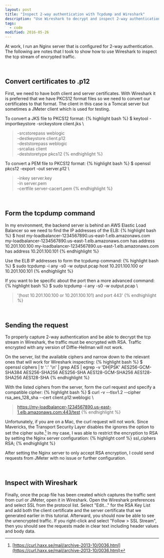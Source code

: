 ```yaml
---
layout: post
title: "Inspect 2-way authentication with Tcpdump and Wireshark"
description: "Use Wireshark to decrypt and inspect 2-way authentication tcp stream"
tags: 
  - code
modified: 2016-05-26
---
```


At work, I run an Nginx server that is configured for 2-way authentication. 
The following are notes that I took to show how to use Wireshark to inspect the tcp stream of encrypted traffic.

<br/>

Convert certificates to .p12
---
First, we need to have both client and server certificates. With Wireshark it is preferred that we have PKCS12 format files so we need to convert our certificates to that format. The client in this case is a Tomcat server but sometimes a JMeter client which is used for testing. 

To convert a JKS file to PKCS12 format:
{% highlight bash %}
$ keytool -importkeystore -srckeystore client.jks \
> -srcstorepass weblogic \
> -destkeystore client.p12 \
> -deststorepass weblogic \
> -srcalias client \
> -deststoretype pkcs12
{% endhighlight %}

To convert a PEM file to PKCS12 format:
{% highlight bash %}
$ openssl pkcs12 -export -out server.p12 \
> -inkey server.key \
> -in server.pem \
> -certfile server-cacert.pem 
{% endhighlight %}

<br/>

Form the tcpdump command
---

In my environment, the backend server is behind an AWS Elastic Load Balancer so we need to find the IP addresses of the ELB:
{% highlight bash %}
$ host my-loadbalancer-1234567890.us-east-1.elb.amazonaws.com
my-loadbalancer-1234567890.us-east-1.elb.amazonaws.com has address 10.201.100.100
my-loadbalancer-1234567890.us-east-1.elb.amazonaws.com has address 10.201.100.101
{% endhighlight %}

Use the ELB IP addresses to form the tcpdump command:
{% highlight bash %}
$ sudo tcpdump -i any -s0 -w output.pcap host 10.201.100.100 or 10.201.100.101
{% endhighlight %}

If you want to be specific about the port then a more advanced command:
{% highlight bash %}
$ sudo tcpdump -i any -s0 -w output.pcap \
> '(host 10.201.100.100 or 10.201.100.101) and port 443'
{% endhighlight %}

<br/>

Sending the request
---
To properly capture 2-way authentication and be able to decrypt the tcp stream in Wireshark, the traffic must be encrypted with RSA. Traffic encrypted with any version of Diffie-Hellman will not work.

On the server, list the available ciphers and narrow down to the relevant ones that will work for Wireshark inspecting:
{% highlight bash %}
$ openssl ciphers | tr ':' '\n' | grep AES | egrep -v 'DH|PSK'
AES256-GCM-SHA384
AES256-SHA256
AES256-SHA
AES128-GCM-SHA256
AES128-SHA256
AES128-SHA
{% endhighlight %}

With the listed ciphers from the server, form the curl request and specify a compatible cipher:
{% highlight bash %}
$ curl -v --tlsv1.2 --cipher rsa_aes_128_sha --cert client.p12:weblogic \
> https://my-loadbalancer-1234567890.us-east-1.elb.amazonaws.com:443/test
{% endhighlight %}

Unfortunately, if you are on a Mac, the curl request will not work. Since Mavericks, the Transport Security Layer disables the ignores the option to set the cipher suite.[^1]
In my case, I was able to restrict the encryption to RSA by setting the Nginx server configuration:
{% highlight conf %}
ssl_ciphers RSA;
{% endhighlight %}

After setting the Nginx server to only accept RSA encryption, I could send requests from JMeter with no issue or further configuration.

<br/>

Inspect with Wireshark
---
Finally, once the pcap file has been created which captures the traffic sent from curl or JMeter, open it in Wireshark.
Open the Wireshark preferences and select SSL from the protocol list. Select "Edit..." for the RSA Key List and add both the client certificate and the server certificate that we generated earlier in this tutorial. Afterward, you should now be able to see the unencrypted traffic. If you right-click and select "Follow > SSL Stream", then you should see the requests made in clear text including header values and body data.


[^1]: [https://curl.haxx.se/mail/archive-2013-10/0036.html](https://curl.haxx.se/mail/archive-2013-10/0036.html)
